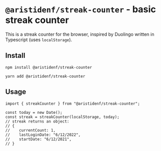 # `@aristidenf/streak-counter` - basic streak counter

This is a streak counter for the browser, inspired by Duolingo written in Typescript (uses `localStorage`).

## Install

```shell
npm install @aristidenf/streak-counter
```

```shell
yarn add @aristidenf/streak-counter
```

## Usage

```
import { streakCounter } from "@aristidenf/streak-counter";

const today = new Date();
const streak = streakCounter(localStorage, today);
// streak returns an object:
// {
//    currentCount: 1,
//    lastLoginDate: "6/12/2022",
//    startDate: "6/12/2021",
// }

```
